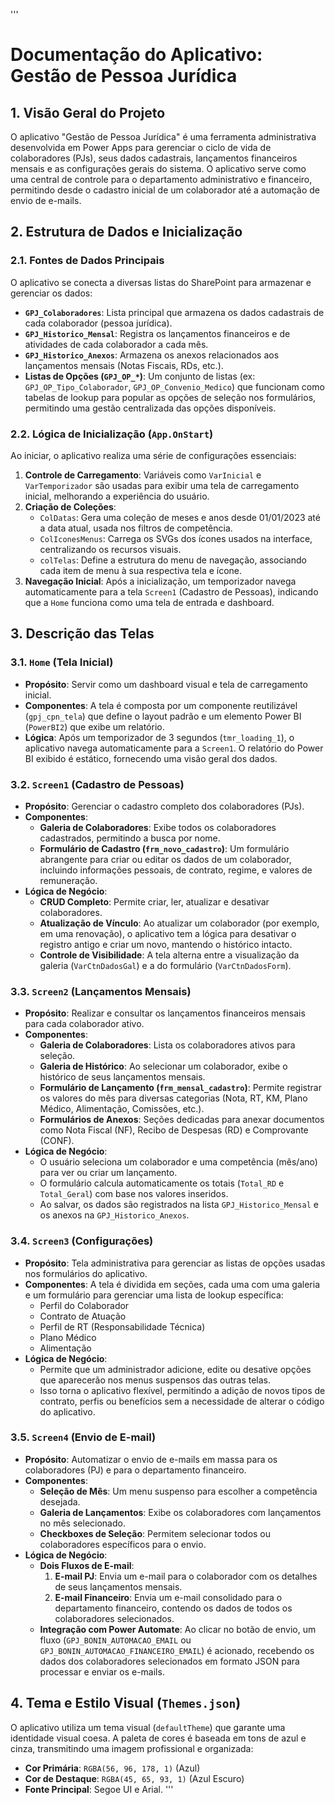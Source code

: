 '''
# Documentação do Aplicativo: Gestão de Pessoa Jurídica

## 1. Visão Geral do Projeto

O aplicativo "Gestão de Pessoa Jurídica" é uma ferramenta administrativa desenvolvida em Power Apps para gerenciar o ciclo de vida de colaboradores (PJs), seus dados cadastrais, lançamentos financeiros mensais e as configurações gerais do sistema. O aplicativo serve como uma central de controle para o departamento administrativo e financeiro, permitindo desde o cadastro inicial de um colaborador até a automação de envio de e-mails.

## 2. Estrutura de Dados e Inicialização

### 2.1. Fontes de Dados Principais

O aplicativo se conecta a diversas listas do SharePoint para armazenar e gerenciar os dados:

- **`GPJ_Colaboradores`**: Lista principal que armazena os dados cadastrais de cada colaborador (pessoa jurídica).
- **`GPJ_Historico_Mensal`**: Registra os lançamentos financeiros e de atividades de cada colaborador a cada mês.
- **`GPJ_Historico_Anexos`**: Armazena os anexos relacionados aos lançamentos mensais (Notas Fiscais, RDs, etc.).
- **Listas de Opções (`GPJ_OP_*`)**: Um conjunto de listas (ex: `GPJ_OP_Tipo_Colaborador`, `GPJ_OP_Convenio_Medico`) que funcionam como tabelas de lookup para popular as opções de seleção nos formulários, permitindo uma gestão centralizada das opções disponíveis.

### 2.2. Lógica de Inicialização (`App.OnStart`)

Ao iniciar, o aplicativo realiza uma série de configurações essenciais:

1.  **Controle de Carregamento**: Variáveis como `VarInicial` e `VarTemporizador` são usadas para exibir uma tela de carregamento inicial, melhorando a experiência do usuário.
2.  **Criação de Coleções**: 
    - `ColDatas`: Gera uma coleção de meses e anos desde 01/01/2023 até a data atual, usada nos filtros de competência.
    - `ColIconesMenus`: Carrega os SVGs dos ícones usados na interface, centralizando os recursos visuais.
    - `colTelas`: Define a estrutura do menu de navegação, associando cada item de menu à sua respectiva tela e ícone.
3.  **Navegação Inicial**: Após a inicialização, um temporizador navega automaticamente para a tela `Screen1` (Cadastro de Pessoas), indicando que a `Home` funciona como uma tela de entrada e dashboard.

## 3. Descrição das Telas

### 3.1. `Home` (Tela Inicial)

- **Propósito**: Servir como um dashboard visual e tela de carregamento inicial.
- **Componentes**: A tela é composta por um componente reutilizável (`gpj_cpn_tela`) que define o layout padrão e um elemento Power BI (`PowerBI2`) que exibe um relatório.
- **Lógica**: Após um temporizador de 3 segundos (`tmr_loading_1`), o aplicativo navega automaticamente para a `Screen1`. O relatório do Power BI exibido é estático, fornecendo uma visão geral dos dados.

### 3.2. `Screen1` (Cadastro de Pessoas)

- **Propósito**: Gerenciar o cadastro completo dos colaboradores (PJs).
- **Componentes**: 
  - **Galeria de Colaboradores**: Exibe todos os colaboradores cadastrados, permitindo a busca por nome.
  - **Formulário de Cadastro (`frm_novo_cadastro`)**: Um formulário abrangente para criar ou editar os dados de um colaborador, incluindo informações pessoais, de contrato, regime, e valores de remuneração.
- **Lógica de Negócio**:
  - **CRUD Completo**: Permite criar, ler, atualizar e desativar colaboradores.
  - **Atualização de Vínculo**: Ao atualizar um colaborador (por exemplo, em uma renovação), o aplicativo tem a lógica para desativar o registro antigo e criar um novo, mantendo o histórico intacto.
  - **Controle de Visibilidade**: A tela alterna entre a visualização da galeria (`VarCtnDadosGal`) e a do formulário (`VarCtnDadosForm`).

### 3.3. `Screen2` (Lançamentos Mensais)

- **Propósito**: Realizar e consultar os lançamentos financeiros mensais para cada colaborador ativo.
- **Componentes**:
  - **Galeria de Colaboradores**: Lista os colaboradores ativos para seleção.
  - **Galeria de Histórico**: Ao selecionar um colaborador, exibe o histórico de seus lançamentos mensais.
  - **Formulário de Lançamento (`frm_mensal_cadastro`)**: Permite registrar os valores do mês para diversas categorias (Nota, RT, KM, Plano Médico, Alimentação, Comissões, etc.).
  - **Formulários de Anexos**: Seções dedicadas para anexar documentos como Nota Fiscal (NF), Recibo de Despesas (RD) e Comprovante (CONF).
- **Lógica de Negócio**:
  - O usuário seleciona um colaborador e uma competência (mês/ano) para ver ou criar um lançamento.
  - O formulário calcula automaticamente os totais (`Total_RD` e `Total_Geral`) com base nos valores inseridos.
  - Ao salvar, os dados são registrados na lista `GPJ_Historico_Mensal` e os anexos na `GPJ_Historico_Anexos`.

### 3.4. `Screen3` (Configurações)

- **Propósito**: Tela administrativa para gerenciar as listas de opções usadas nos formulários do aplicativo.
- **Componentes**: A tela é dividida em seções, cada uma com uma galeria e um formulário para gerenciar uma lista de lookup específica:
  - Perfil do Colaborador
  - Contrato de Atuação
  - Perfil de RT (Responsabilidade Técnica)
  - Plano Médico
  - Alimentação
- **Lógica de Negócio**:
  - Permite que um administrador adicione, edite ou desative opções que aparecerão nos menus suspensos das outras telas.
  - Isso torna o aplicativo flexível, permitindo a adição de novos tipos de contrato, perfis ou benefícios sem a necessidade de alterar o código do aplicativo.

### 3.5. `Screen4` (Envio de E-mail)

- **Propósito**: Automatizar o envio de e-mails em massa para os colaboradores (PJ) e para o departamento financeiro.
- **Componentes**:
  - **Seleção de Mês**: Um menu suspenso para escolher a competência desejada.
  - **Galeria de Lançamentos**: Exibe os colaboradores com lançamentos no mês selecionado.
  - **Checkboxes de Seleção**: Permitem selecionar todos ou colaboradores específicos para o envio.
- **Lógica de Negócio**:
  - **Dois Fluxos de E-mail**: 
    1.  **E-mail PJ**: Envia um e-mail para o colaborador com os detalhes de seus lançamentos mensais.
    2.  **E-mail Financeiro**: Envia um e-mail consolidado para o departamento financeiro, contendo os dados de todos os colaboradores selecionados.
  - **Integração com Power Automate**: Ao clicar no botão de envio, um fluxo (`GPJ_BONIN_AUTOMACAO_EMAIL` ou `GPJ_BONIN_AUTOMACAO_FINANCEIRO_EMAIL`) é acionado, recebendo os dados dos colaboradores selecionados em formato JSON para processar e enviar os e-mails.

## 4. Tema e Estilo Visual (`Themes.json`)

O aplicativo utiliza um tema visual (`defaultTheme`) que garante uma identidade visual coesa. A paleta de cores é baseada em tons de azul e cinza, transmitindo uma imagem profissional e organizada:

- **Cor Primária**: `RGBA(56, 96, 178, 1)` (Azul)
- **Cor de Destaque**: `RGBA(45, 65, 93, 1)` (Azul Escuro)
- **Fonte Principal**: Segoe UI e Arial.
'''
